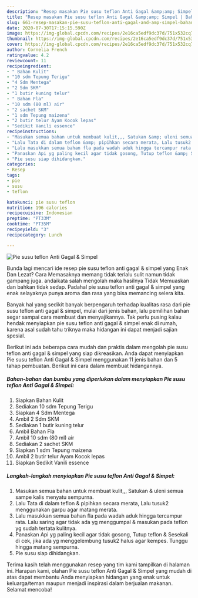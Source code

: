 ```yaml
---
description: "Resep masakan Pie susu teflon Anti Gagal &amp;amp; Simpel | Bahan Membuat Pie susu teflon Anti Gagal &amp;amp; Simpel Yang Enak Banget"
title: "Resep masakan Pie susu teflon Anti Gagal &amp;amp; Simpel | Bahan Membuat Pie susu teflon Anti Gagal &amp;amp; Simpel Yang Enak Banget"
slug: 661-resep-masakan-pie-susu-teflon-anti-gagal-and-amp-simpel-bahan-membuat-pie-susu-teflon-anti-gagal-and-amp-simpel-yang-enak-banget
date: 2020-07-30T17:15:15.590Z
image: https://img-global.cpcdn.com/recipes/2e16ca5edf9dc37d/751x532cq70/pie-susu-teflon-anti-gagal-simpel-foto-resep-utama.jpg
thumbnail: https://img-global.cpcdn.com/recipes/2e16ca5edf9dc37d/751x532cq70/pie-susu-teflon-anti-gagal-simpel-foto-resep-utama.jpg
cover: https://img-global.cpcdn.com/recipes/2e16ca5edf9dc37d/751x532cq70/pie-susu-teflon-anti-gagal-simpel-foto-resep-utama.jpg
author: Cornelia French
ratingvalue: 4.2
reviewcount: 11
recipeingredient:
- " Bahan Kulit"
- "10 sdm Tepung Terigu"
- "4 Sdm Mentega"
- "2 Sdm SKM"
- "1 butir kuning telur"
- " Bahan Fla"
- "10 sdm (80 ml) air"
- "2 sachet SKM"
- "1 sdm Tepung maizena"
- "2 butir telur Ayam Kocok lepas"
- "Sedikit Vanili essence"
recipeinstructions:
- "Masukan semua bahan untuk membuat kulit,,, Satukan &amp; uleni semua sampe kalis menyatu sempurna."
- "Lalu Tata di dalam teflon &amp; pipihkan secara merata, Lalu tusuk2 menggunakan garpu agar matang merata."
- "Lalu masukkan semua bahan fla pada wadah aduk hingga tercampur rata. Lalu saring agar tidak ada yg menggumpal &amp; masukan pada teflon yg sudah tertata kulitnya."
- "Panaskan Api yg paling kecil agar tidak gosong, Tutup teflon &amp; Sesekali di cek, jika ada yg menggelembung tusuk2 halus agar kempes. Tunggu hingga matang sempurna."
- "Pie susu siap dihidangkan."
categories:
- Resep
tags:
- pie
- susu
- teflon

katakunci: pie susu teflon 
nutrition: 196 calories
recipecuisine: Indonesian
preptime: "PT33M"
cooktime: "PT35M"
recipeyield: "3"
recipecategory: Lunch

---
```



![Pie susu teflon Anti Gagal &amp; Simpel](https://img-global.cpcdn.com/recipes/2e16ca5edf9dc37d/751x532cq70/pie-susu-teflon-anti-gagal-simpel-foto-resep-utama.jpg)

Bunda lagi mencari ide resep pie susu teflon anti gagal &amp; simpel yang Enak Dan Lezat? Cara Memasaknya memang tidak terlalu sulit namun tidak gampang juga. andaikata salah mengolah maka hasilnya Tidak Memuaskan dan bahkan tidak sedap. Padahal pie susu teflon anti gagal &amp; simpel yang enak selayaknya punya aroma dan rasa yang bisa memancing selera kita.



Banyak hal yang sedikit banyak berpengaruh terhadap kualitas rasa dari pie susu teflon anti gagal &amp; simpel, mulai dari jenis bahan, lalu pemilihan bahan segar sampai cara membuat dan menyajikannya. Tak perlu pusing kalau hendak menyiapkan pie susu teflon anti gagal &amp; simpel enak di rumah, karena asal sudah tahu triknya maka hidangan ini dapat menjadi sajian spesial.


Berikut ini ada beberapa cara mudah dan praktis dalam mengolah pie susu teflon anti gagal &amp; simpel yang siap dikreasikan. Anda dapat menyiapkan Pie susu teflon Anti Gagal &amp; Simpel menggunakan 11 jenis bahan dan 5 tahap pembuatan. Berikut ini cara dalam membuat hidangannya.

<!--inarticleads1-->

##### Bahan-bahan dan bumbu yang diperlukan dalam menyiapkan Pie susu teflon Anti Gagal &amp; Simpel:

1. Siapkan  Bahan Kulit
1. Sediakan 10 sdm Tepung Terigu
1. Siapkan 4 Sdm Mentega
1. Ambil 2 Sdm SKM
1. Sediakan 1 butir kuning telur
1. Ambil  Bahan Fla
1. Ambil 10 sdm (80 ml) air
1. Sediakan 2 sachet SKM
1. Siapkan 1 sdm Tepung maizena
1. Ambil 2 butir telur Ayam Kocok lepas
1. Siapkan Sedikit Vanili essence




<!--inarticleads2-->

##### Langkah-langkah menyiapkan Pie susu teflon Anti Gagal &amp; Simpel:

1. Masukan semua bahan untuk membuat kulit,,, Satukan &amp; uleni semua sampe kalis menyatu sempurna.
1. Lalu Tata di dalam teflon &amp; pipihkan secara merata, Lalu tusuk2 menggunakan garpu agar matang merata.
1. Lalu masukkan semua bahan fla pada wadah aduk hingga tercampur rata. Lalu saring agar tidak ada yg menggumpal &amp; masukan pada teflon yg sudah tertata kulitnya.
1. Panaskan Api yg paling kecil agar tidak gosong, Tutup teflon &amp; Sesekali di cek, jika ada yg menggelembung tusuk2 halus agar kempes. Tunggu hingga matang sempurna.
1. Pie susu siap dihidangkan.




Terima kasih telah menggunakan resep yang tim kami tampilkan di halaman ini. Harapan kami, olahan Pie susu teflon Anti Gagal &amp; Simpel yang mudah di atas dapat membantu Anda menyiapkan hidangan yang enak untuk keluarga/teman maupun menjadi inspirasi dalam berjualan makanan. Selamat mencoba!
